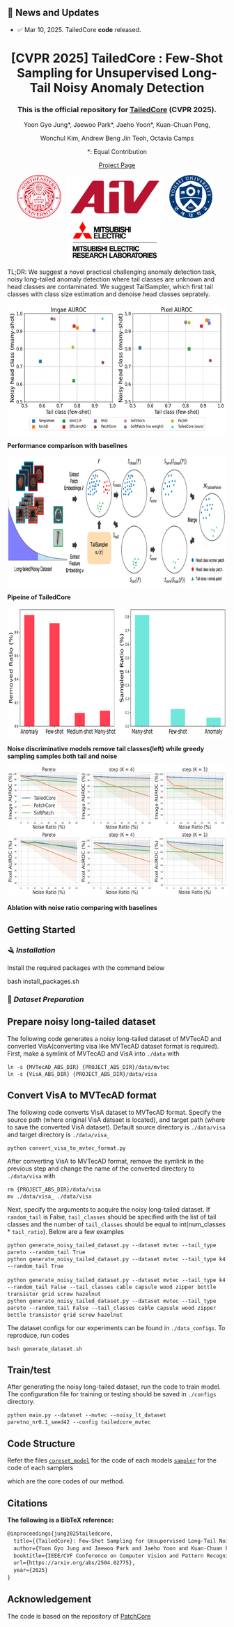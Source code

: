 ## 📢 **News and Updates**

- ✅ Mar 10, 2025. TailedCore **code** released.

<div align="center">

# [CVPR 2025] TailedCore : Few-Shot Sampling for Unsupervised Long-Tail Noisy Anomaly Detection

### This is the official repository for [TailedCore](https://arxiv.org/abs/2504.02775) (CVPR 2025).

Yoon Gyo Jung*, Jaewoo Park*, Jaeho Yoon*, Kuan-Chuan Peng,

Wonchul Kim, Andrew Beng Jin Teoh, Octavia Camps

*: Equal Contribution

[Project Page](https://jungyg.github.io/TailedCore_site)

</div>

<div align="center">

<img src="./figs/neu.png" height="100" alt="" align="center" style="margin-right: 10px;" />
<img src="./figs/aiv.png" height="100" alt="" align="center" style="margin-right: 10px;" />
<img src="./figs/yonsei.png" height="100" alt="" align="center" style="margin-right: 10px;" />
<img src="./figs/merl.png" height="100" alt="" align="center" style="margin-right: 10px;" />

</div>

TL;DR: We suggest a novel practical challenging anomaly detection task, noisy long-tailed anomaly detection where tail classes are unknown and head classes are contaminated. We suggest TailSampler, which first tail classes with class size estimation and denoise head classes seprately.

<div align="center">
  <img src="figs/bias.png" width="650px" height="300px">
</div>

**Performance comparison with baselines**

<div align="center">
  <img src="figs/method.png" width="800px" height="300px">
</div>

**Pipeine of TailedCore**

<div align="center">
  <img src="figs/dillema.png" width="650px" height="300px">
</div>

**Noise discriminative models remove tail classes(left) while greedy sampling samples both tail and noise**

<div align="center">
  <img src="figs/ablation_noise_ratio.png" width="650px" height="300px">
</div>

**Ablation with noise ratio comparing with baselines**

## **Getting Started**

### 🪒 *Installation*

Install the required packages with the command below

bash install_packages.sh

### 💾 *Dataset Preparation*

## Prepare noisy long-tailed dataset

The following code generates a noisy long-tailed dataset of MVTecAD and converted VisA(converting visa like MVTecAD dataset format is required). First, make a symlink of MVTecAD and VisA into `./data` with

```
ln -s {MVTecAD_ABS_DIR} {PROJECT_ABS_DIR}/data/mvtec
ln -s {VisA_ABS_DIR} {PROJECT_ABS_DIR}/data/visa
```

## Convert VisA to MVTecAD format
The following code converts VisA dataset to MVTecAD format. Specify the source path (where original VisA datsaet is located), and target path (where to save the converted VisA dataset). Default source directory is `./data/visa` and target directory is `./data/visa_`

```
python convert_visa_to_mvtec_format.py
```

After converting VisA to MVTecAD format, remove the symlink in the previous step and change the name of the converted directory to `./data/visa` with

```
rm {PROJECT_ABS_DIR}/data/visa
mv ./data/visa_ ./data/visa
```


Next, specify the arguments to acquire the noisy long-tailed dataset. If `random_tail` is False, `tail_classes` should be specified with the list of tail classes and the number of `tail_classes` should be equal to int(num_classes * `tail_ratio`). Below are a few examples

```
python generate_noisy_tailed_dataset.py --dataset mvtec --tail_type pareto --random_tail True
python generate_noisy_tailed_dataset.py --dataset mvtec --tail_type k4 --random_tail True

python generate_noisy_tailed_dataset.py --dataset mvtec --tail_type k4 --random_tail False --tail_classes cable capsule wood zipper bottle transistor grid screw hazelnut
python generate_noisy_tailed_dataset.py --dataset mvtec --tail_type pareto --random_tail False --tail_classes cable capsule wood zipper bottle transistor grid screw hazelnut

```

The dataset configs for our experiments can be found in `./data_configs`. To reproduce, run codes

```
bash generate_dataset.sh
```

## Train/test

After generating the noisy long-tailed dataset, run the code to train model. The configuration file for training or testing should be saved in `./configs` directory.

```
python main.py --dataset --mvtec --noisy_lt_dataset paretno_nr0.1_seed42 --config tailedcore_mvtec
```

## Code Structure

Refer the files
[`coreset_model`](./src/coreset_model.py) for the code of each models
[`sampler`](./src/sampler.py) for the code of each samplers

which are the core codes of our method.

## **Citations**

**The following is a BibTeX reference:**

```latex
@inproceedings{jung2025tailedcore,
  title={{TailedCore}: Few-Shot Sampling for Unsupervised Long-Tail Noisy Anomaly Detection},
  author={Yoon Gyo Jung and Jaewoo Park and Jaeho Yoon and Kuan-Chuan Peng and Wonchul Kim and Andrew Beng Jin Teoh and Octavia Camps},
  booktitle={IEEE/CVF Conference on Computer Vision and Pattern Recognition (CVPR)},
  url={https://arxiv.org/abs/2504.02775},
  year={2025}
}
```

## Acknowledgement

The code is based on the repository of [PatchCore](https://github.com/amazon-science/patchcore-inspection)
